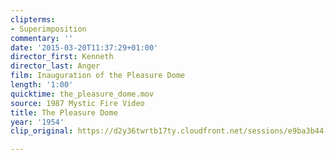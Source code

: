 ```yaml
---
clipterms:
- Superimposition
commentary: ''
date: '2015-03-20T11:37:29+01:00'
director_first: Kenneth
director_last: Anger
film: Inauguration of the Pleasure Dome
length: '1:00'
quicktime: the_pleasure_dome.mov
source: 1987 Mystic Fire Video
title: The Pleasure Dome
year: '1954'
clip_original: https://d2y36twrtb17ty.cloudfront.net/sessions/e9ba3b44-7731-422d-ab29-ae31015cb50c/106b1580-c59b-483a-af72-ae31015cb518-9a5e2c4a-e779-4efa-9882-ae31015cde80.mp4

---
```

